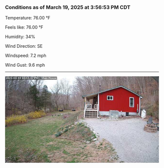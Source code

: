 ### Conditions as of March 19, 2025 at 3:56:53 PM CDT 

Temperature: 76.00 &deg;F

Feels like: 76.00 &deg;F

Humidity: 34%

Wind Direction: SE

Windspeed: 7.2 mph

Wind Gust: 9.6 mph

---

<img src="./images/latest.jpeg"/>

